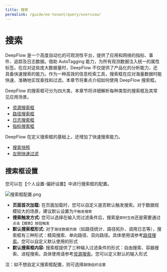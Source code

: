 ```yaml
---
title: 搜索
permalink: /guide/ee-tenant/query/overview/
---
```


# 搜索

DeepFlow 是一个高度自动化的可观测性平台，提供了应用和网络的指标、事件、追踪及日志数据。借助 AutoTagging 能力，为所有观测数据注入统一的属性标签。在应对这些庞大数据量时，DeepFlow 不仅提供了产品化的分析能力，还具备快速搜索的能力。作为一种高效的信息检索工具，搜索框在应对海量数据时能快速、准确地实现查找和过滤。本章节将重点介绍如何使用 DeepFlow 搜索框。

DeepFlow 的搜索框可分为四大类，本章节将详细解析每种类型的搜索框及其常见应用场景。

* [资源搜索框](./service-search/)
* [路径搜索框](./path-search/)
* [日志搜索框](./log-search/)
* [指标搜索框](./metric-search/)

DeepFlow 在定义搜索框的基础上，还增加了快速搜索能力。

* [搜索快照](./history/)
* [左侧快速过滤](./left-quick-filter/)

## 搜索框设置

您可以在【个人设置-偏好设置】中进行搜索框的配置。

![搜索框配置.png](https://yunshan-guangzhou.oss-cn-beijing.aliyuncs.com/pub/pic/2024051566448af39de2f.png)

- **页面首次加载:** 在页面加载时，您可以自定义是否默认触发搜索。对于数据规模较大的场景，建议默认设置为`不触发搜索`
- **搜索触发方式:** 您可以选择在输入完过滤条件后，搜索是`即时生效`还是需要通过`点击【搜索】按钮触发`
- **默认搜索框形式:** 对于`路径数据页面`（如路径统计、路径拓扑、调用日志等），搜索框有三种形式：精简搜索、单向路径、双向路径。具体使用请参考[路径搜索](./guide/ee-tenant/query/path-search/)。您可以自定义默认使用的形式
- **默认搜索框内容:** 搜索框提供了三种输入过滤条件的形式：自由搜索、容器搜索、进程搜索。具体使用请参考[资源搜索](./guide/ee-tenant/query/service-search/)。您可以定义默认的输入形式

注：如不想自定义搜索框配置，则可选择`跟随组织设置`




